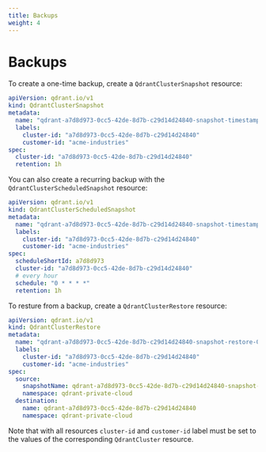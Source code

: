 ```yaml
---
title: Backups
weight: 4
---
```


# Backups

To create a one-time backup, create a `QdrantClusterSnapshot` resource:

```yaml
apiVersion: qdrant.io/v1
kind: QdrantClusterSnapshot
metadata:
  name: "qdrant-a7d8d973-0cc5-42de-8d7b-c29d14d24840-snapshot-timestamp"
  labels:
    cluster-id: "a7d8d973-0cc5-42de-8d7b-c29d14d24840"
    customer-id: "acme-industries"  
spec:
  cluster-id: "a7d8d973-0cc5-42de-8d7b-c29d14d24840"
  retention: 1h
```

You can also create a recurring backup with the `QdrantClusterScheduledSnapshot` resource:

```yaml
apiVersion: qdrant.io/v1
kind: QdrantClusterScheduledSnapshot
metadata:
  name: "qdrant-a7d8d973-0cc5-42de-8d7b-c29d14d24840-snapshot-timestamp"
  labels:
    cluster-id: "a7d8d973-0cc5-42de-8d7b-c29d14d24840"
    customer-id: "acme-industries"
spec:
  scheduleShortId: a7d8d973
  cluster-id: "a7d8d973-0cc5-42de-8d7b-c29d14d24840"
  # every hour
  schedule: "0 * * * *"
  retention: 1h
```

To resture from a backup, create a `QdrantClusterRestore` resource:

```yaml
apiVersion: qdrant.io/v1
kind: QdrantClusterRestore
metadata:
  name: "qdrant-a7d8d973-0cc5-42de-8d7b-c29d14d24840-snapshot-restore-01"
  labels:
    cluster-id: "a7d8d973-0cc5-42de-8d7b-c29d14d24840"
    customer-id: "acme-industries"
spec:
  source:
    snapshotName: qdrant-a7d8d973-0cc5-42de-8d7b-c29d14d24840-snapshot-timestamp
    namespace: qdrant-private-cloud
  destination:
    name: qdrant-a7d8d973-0cc5-42de-8d7b-c29d14d24840
    namespace: qdrant-private-cloud
```

Note that with all resources `cluster-id` and `customer-id` label must be set to the values of the corresponding `QdrantCluster` resource.
